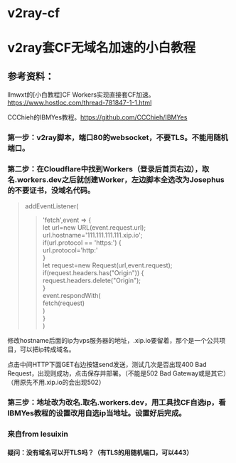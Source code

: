 # v2ray-cf  

# v2ray套CF无域名加速的小白教程  
## 参考资料：  
llmwxt的[小白教程]CF Workers实现直接套CF加速。https://www.hostloc.com/thread-781847-1-1.html

CCChieh的IBMYes教程。https://github.com/CCChieh/IBMYes

### 第一步：v2ray脚本，端口80的websocket，不要TLS。不能用随机端口。  

### 第二步：在Cloudflare中找到Workers（登录后首页右边），取名.workers.dev之后就创建Worker，左边脚本全选改为Josephus的不要证书，没域名代码。  

> addEventListener(  
>> 'fetch',event => {  
    let url=new URL(event.request.url);  
    url.hostname='111.111.111.111.xip.io';   
    if(url.protocol == 'https:') {  
    url.protocol='http:'   
    }  
    let request=new Request(url,event.request);   
    if(request.headers.has("Origin")) {  
    request.headers.delete("Origin");  
    }  
    event.respondWith(  
    fetch(request)  
    )  
    }  
> )  

修改hostname后面的ip为vps服务器的地址，.xip.io要留着，那个是一个公共项目，可以把ip转成域名。  

点击中间HTTP下面GET右边按钮send发送，测试几次是否出现400 Bad Request，出现则成功，点击保存并部署。（不能是502 Bad Gateway或是其它）（用原先不用.xip.io的会出现502）  

### 第三步：地址改为改名.取名.workers.dev，用工具找CF自选ip，看IBMYes教程的设置改用自选ip当地址。设置好后完成。  

### 来自from lesuixin

#### 疑问：没有域名可以开TLS吗？（有TLS的用随机端口，可以443）  
